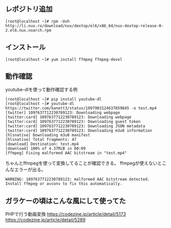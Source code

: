 <!--
title:   CentOS 6.x  ffmpeg インストール
tags:    ffmpeg
id:      276e50df383ab3e1873f
private: false
-->
## レポジトリ追加

```
[root@localhost ~]# rpm -Uvh http://li.nux.ro/download/nux/dextop/el6/x86_64/nux-dextop-release-0-2.el6.nux.noarch.rpm
```

## インストール

```
[root@localhost ~]# yum install ffmpeg ffmpeg-devel
```

## 動作確認
youtube-dlを使って動作確認する例

```
[root@localhost ~]# pip install youtube-dl
[root@localhost ~]# youtube-dl https://twitter.com/kanett3/status/1097903124637859845 -o test.mp4
[twitter] 1097637712230789123: Downloading webpage
[twitter:card] 1097637712230789123: Downloading webpage
[twitter:card] 1097637712230789123: Downloading guest token
[twitter:card] 1097637712230789123: Downloading JSON metadata
[twitter:card] 1097637712230789123: Downloading m3u8 information
[hlsnative] Downloading m3u8 manifest
[hlsnative] Total fragments: 47
[download] Destination: test.mp4
[download] 100% of 4.37MiB in 00:09
[ffmpeg] Fixing malformed AAC bitstream in "test.mp4"
```

ちゃんとffmpegを使って変換してることが確認できる。
ffmpegが使えないとこんなエラーが出る。

```
WARNING: 1097637712230789123: malformed AAC bitstream detected. Install ffmpeg or avconv to fix this automatically.
```

## ガラケーの頃はこんな風にして使ってた
PHPで行う動画変換
https://codezine.jp/article/detail/5173
https://codezine.jp/article/detail/5289